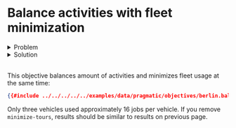 # Balance activities with fleet minimization

<details>
    <summary>Problem</summary><p>

```json
{{#include ../../../../../examples/data/pragmatic/objectives/berlin.balance-activities.problem.json}}
```

</p></details>

<details>
    <summary>Solution</summary><p>

```json
{{#include ../../../../../examples/data/pragmatic/objectives/berlin.balance-activities.solution.json}}
```

</p></details>

</br>

<div id="geojson" hidden>
{{#include ../../../../../examples/data/pragmatic/objectives/berlin.balance-activities.solution.geojson}}
</div>

<div id="map"></div>

This objective balances amount of activities and minimizes fleet usage at the same time:

```json
{{#include ../../../../../examples/data/pragmatic/objectives/berlin.balance-activities.problem.json:1003:1024}}
```

Only three vehicles used approximately 16 jobs per vehicle. If you remove `minimize-tours`, results should be similar
to results on previous page.